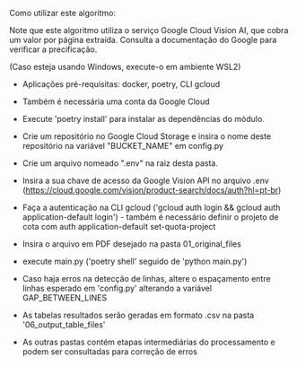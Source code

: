 Como utilizar este algoritmo:

Note que este algoritmo utiliza o serviço Google Cloud Vision AI, que cobra um valor por página extraída. Consulta a documentação do Google para verificar a precificação.

(Caso esteja usando Windows, execute-o em ambiente WSL2)

- Aplicações pré-requisitas: docker, poetry, CLI gcloud 
- Também é necessária uma conta da Google Cloud

- Execute 'poetry install' para instalar as dependências do módulo.
- Crie um repositório no Google Cloud Storage e insira o nome deste repositório na variável "BUCKET_NAME" em config.py
- Crie um arquivo nomeado ".env" na raiz desta pasta.
- Insira a sua chave de acesso da Google Vision API no arquivo .env (https://cloud.google.com/vision/product-search/docs/auth?hl=pt-br)
- Faça a autenticação na CLI gcloud ('gcloud auth login && gcloud auth application-default login') - também é necessário definir o projeto de cota com auth application-default set-quota-project <nome-do-projeto>
- Insira o arquivo em PDF desejado na pasta 01_original_files
- execute main.py ('poetry shell' seguido de 'python main.py')

- Caso haja erros na detecção de linhas, altere o espaçamento entre linhas esperado em 'config.py' alterando a variável GAP_BETWEEN_LINES

- As tabelas resultados serão geradas em formato .csv na pasta '06_output_table_files'
- As outras pastas contém etapas intermediárias do processamento e podem ser consultadas para correção de erros
